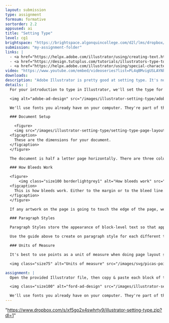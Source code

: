 ```yaml
---
layout: submission
type: assignment
formsum: formative
sortorder: 2.2
appsused: ai
title: "Setting Type"
level: cg1
brightspace: "https://brightspace.algonquincollege.com/d2l/lms/dropbox/user/folder_submit_files.d2l?db=289051&grpid=0&isprv=0&bp=0&ou=314355"
submission: "my-assignment-folder"
links: |
  - <a href="https://helpx.adobe.com/illustrator/using/creating-text.html" target="_blank" title="Create Type in Illustrator">Adobe: Create Type</a>
  - <a href="https://design.tutsplus.com/tutorials/illustrators-type-tool-a-comprehensive-introduction--vector-521" target="_blank" title="Tutsplus: Intro to Type">Tutsplus: Intro to Type</a>
  - <a href="https://helpx.adobe.com/illustrator/using/special-characters.html" target="_blank" title="Using Special Characters">Using Special Characters</a>
video: "https://www.youtube.com/embed/videoseries?list=PL4qBMvigUSLAYNkJloWY5-PIQSHFt1UT_"
downloads:
description: "Adobe Illustrator is pretty good at setting type. It's no InDesign, but it can set point type, area type, type on a path and more. What's really great, is that you don't always need to draw a box to type."
details: |
  For your introduction to type in Illustrator, we'll set the type for a half-letter sized advertisment for Adobe Illustrator in Adobe Illustrator. Pretty meta, eh? We'll use this layout to discover how to set point type and area type. We'll put text in columns. The appearance of the text will be controlled with Paragraph Styles.

  <img alt="adobe-ad-design" src="/images/illustrator-setting-type/adobe-ad-design.jpg">

  We'll use fonts you already have on your computer. They're part of the **Myriad Variable Concept Condensed**.

  ### Document Setup

    <figure>
    <img src="/images/illustrator-setting-type/setting-type-page-layout.jpg" alt="Setting Type Page Setup" class="size100">
  <figcaption>
    These are the dimensions for your document.
  </figcaption>
  </figure>

  The document is half a letter page horizontally. There are three columns that have 1/8" gutters. The margins are a quarter inch all around. InDesign can do all this for you. In Illustrator, we draw our grid with stroked boxes, then convert them to guides.

  ### How Bleeds Work

  <figure>
      <img class="size100 borderlightgrey1" alt="How bleeds work" src="/images/illustrator-setting-type/indesign-bleeds.jpg">
  <figcaption>
    This is how bleeds work. Either to the margin or to the bleed line. Nothing in between.
  </figcaption>
  </figure>

  If any artwork on the page is going to touch the edge of the page, we need to extend it to the bleed line. **Bleeds are always 1/8" or 0.125".** Be precise.

  ### Paragraph Styles

  Paragraph Styles store the appearance of block-level text so that appearance can be applied to various instances of text throughout your document. If the attributes of a paragraph style is edited, all the text with that paragraph style applied will change. This is very convenient when you have a lot of text to format. Edits can be done globally with only a few clicks.

  Use the guide above to create on paragraph style for each different text formatting definition.

  ### Units of Measure

  It's best to use points as a unit of measure when doing page layout since type is measured in points. This gives you one common measuring system.

  <img class="size75" alt="Units of measure" src="/images/svg/picas-points-and-inches.svg">

assignment: |
  Open the provided Illustrator file, then copy & paste each block of text as either point type or area type as is appropriate. Make sure all the text has a paragraph style attached.

  <img class="size100" alt="ford-ad-design" src="/images/illustrator-setting-type/ford-ad-design.jpg">

  We'll use fonts you already have on your computer. They're part of the **Acumin Variable Concept Wide**.
---
```

 "https://www.dropbox.com/s/xf5go2x4swhrty9/illustrator-setting-type.zip?dl=1"